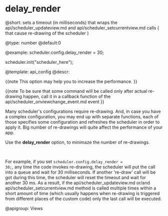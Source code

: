 delay_render
=============

@short: sets a timeout (in milliseconds) that wraps the api/scheduler_updateview.md and api/scheduler_setcurrentview.md calls  ( that cause re-drawing of the scheduler ) 
	

@type: number
@default:0

@example:
scheduler.config.delay_render = 30;

scheduler.init("scheduler_here");

@template:	api_config
@descr:

{{note
This option may help you to increase the performance.
}}

{{note
To be sure that some command will be called only after actual re-drawing happen, call it in a callback function of the api/scheduler_onviewchange_event.md event
}}


Many scheduler's configurations require re-drawing. And, in case you have a complex configuration, you may end up with separate functions, each of those specifies some configuration and refreshes the scheduler in order to apply it. Big number of re-drawings will quite affect the performance of your app.


Use the **delay_render** option, to  minimaze the number of re-drawings. 

<br>


For example, if you set <code>scheduler.config.delay_render = 30;</code>, any time the code invokes re-drawing, the scheduler will put the call into a queue and wait for 30 milliseconds.
If another 're-draw' call will be got during this time, the scheduler will reset the timeout and wait for another 30 ms. 
As a result, if the api/scheduler_updateview.md or/and api/scheduler_setcurrentview.md method is called multiple times within a short amount of time (which usually happens when re-drawing is triggered from different places of
the custom code) only the last call will be executed. 

@apigroup: Views
